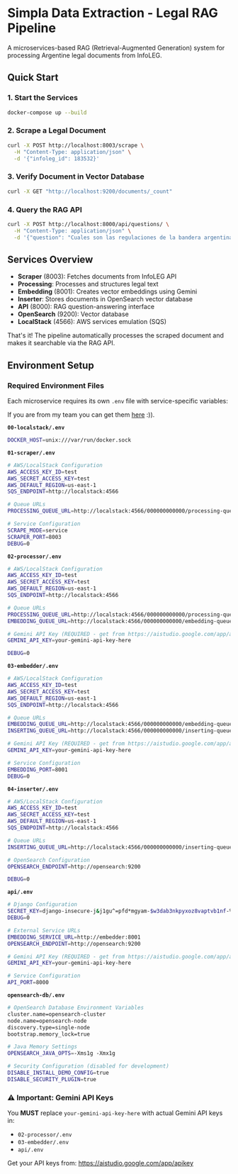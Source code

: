 # Simpla Data Extraction - Legal RAG Pipeline

A microservices-based RAG (Retrieval-Augmented Generation) system for processing Argentine legal documents from InfoLEG.

## Quick Start

### 1. Start the Services
```bash
docker-compose up --build
```

### 2. Scrape a Legal Document
```bash
curl -X POST http://localhost:8003/scrape \
  -H "Content-Type: application/json" \
  -d '{"infoleg_id": 183532}'
```

### 3. Verify Document in Vector Database
```bash
curl -X GET "http://localhost:9200/documents/_count"
```

### 4. Query the RAG API
```bash
curl -X POST http://localhost:8000/api/questions/ \
  -H "Content-Type: application/json" \
  -d '{"question": "Cuales son las regulaciones de la bandera argentina?"}'
```

## Services Overview
- **Scraper** (8003): Fetches documents from InfoLEG API
- **Processing**: Processes and structures legal text  
- **Embedding** (8001): Creates vector embeddings using Gemini
- **Inserter**: Stores documents in OpenSearch vector database
- **API** (8000): RAG question-answering interface
- **OpenSearch** (9200): Vector database
- **LocalStack** (4566): AWS services emulation (SQS)

That's it! The pipeline automatically processes the scraped document and makes it searchable via the RAG API.
## Environment Setup

### Required Environment Files

Each microservice requires its own `.env` file with service-specific variables:

If you are from my team you can get them [here](https://drive.google.com/drive/folders/1XEpPmQm6z2dnG0xC7MYaAdGQx2zoRG0F?usp=drive_link) :)).

**`00-localstack/.env`**
```bash
DOCKER_HOST=unix:///var/run/docker.sock
```

**`01-scraper/.env`**
```bash
# AWS/LocalStack Configuration
AWS_ACCESS_KEY_ID=test
AWS_SECRET_ACCESS_KEY=test  
AWS_DEFAULT_REGION=us-east-1
SQS_ENDPOINT=http://localstack:4566

# Queue URLs
PROCESSING_QUEUE_URL=http://localstack:4566/000000000000/processing-queue

# Service Configuration
SCRAPE_MODE=service
SCRAPER_PORT=8003
DEBUG=0
```

**`02-processor/.env`**
```bash
# AWS/LocalStack Configuration  
AWS_ACCESS_KEY_ID=test
AWS_SECRET_ACCESS_KEY=test
AWS_DEFAULT_REGION=us-east-1
SQS_ENDPOINT=http://localstack:4566

# Queue URLs
PROCESSING_QUEUE_URL=http://localstack:4566/000000000000/processing-queue
EMBEDDING_QUEUE_URL=http://localstack:4566/000000000000/embedding-queue

# Gemini API Key (REQUIRED - get from https://aistudio.google.com/app/apikey)
GEMINI_API_KEY=your-gemini-api-key-here

DEBUG=0
```

**`03-embedder/.env`**
```bash
# AWS/LocalStack Configuration
AWS_ACCESS_KEY_ID=test
AWS_SECRET_ACCESS_KEY=test
AWS_DEFAULT_REGION=us-east-1  
SQS_ENDPOINT=http://localstack:4566

# Queue URLs
EMBEDDING_QUEUE_URL=http://localstack:4566/000000000000/embedding-queue
INSERTING_QUEUE_URL=http://localstack:4566/000000000000/inserting-queue

# Gemini API Key (REQUIRED - get from https://aistudio.google.com/app/apikey)
GEMINI_API_KEY=your-gemini-api-key-here

# Service Configuration
EMBEDDING_PORT=8001
DEBUG=0
```

**`04-inserter/.env`**
```bash
# AWS/LocalStack Configuration
AWS_ACCESS_KEY_ID=test
AWS_SECRET_ACCESS_KEY=test
AWS_DEFAULT_REGION=us-east-1
SQS_ENDPOINT=http://localstack:4566

# Queue URLs  
INSERTING_QUEUE_URL=http://localstack:4566/000000000000/inserting-queue

# OpenSearch Configuration
OPENSEARCH_ENDPOINT=http://opensearch:9200

DEBUG=0
```

**`api/.env`**
```bash
# Django Configuration
SECRET_KEY=django-insecure-j&j1gu^=pfd*mgyam-$w3dab3nkpyxoz8vaptvb1nf-%o1csr_
DEBUG=0

# External Service URLs
EMBEDDING_SERVICE_URL=http://embedder:8001
OPENSEARCH_ENDPOINT=http://opensearch:9200

# Gemini API Key (REQUIRED - get from https://aistudio.google.com/app/apikey) 
GEMINI_API_KEY=your-gemini-api-key-here

# Service Configuration
API_PORT=8000
```

**`opensearch-db/.env`**
```bash
# OpenSearch Database Environment Variables
cluster.name=opensearch-cluster
node.name=opensearch-node
discovery.type=single-node
bootstrap.memory_lock=true

# Java Memory Settings
OPENSEARCH_JAVA_OPTS=-Xms1g -Xmx1g

# Security Configuration (disabled for development)
DISABLE_INSTALL_DEMO_CONFIG=true
DISABLE_SECURITY_PLUGIN=true
```

### ⚠️ Important: Gemini API Keys

You **MUST** replace `your-gemini-api-key-here` with actual Gemini API keys in:
- `02-processor/.env`
- `03-embedder/.env` 
- `api/.env`

Get your API keys from: https://aistudio.google.com/app/apikey
